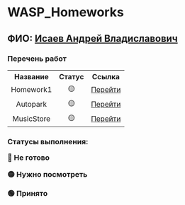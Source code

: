 # WASP_Homeworks
<h2>ФИО: <a href="https://github.com/IsaevAndrew" target="_blank">Исаев Андрей Владиславович</a> 

<h3>Перечень работ</h3>
<table>
<tr><th align="center">Название</th><th align="center">Статус</th><th align="center">Ссылка</th></tr>
<tr><td align="center">Homework1</td><td align="center">🟡</td><td align="center"><a href="https://github.com/IsaevAndrew/wasp-homework/blob/main/Homework_1"target="_blank">Перейти</a></td></tr>
<tr><td align="center">Autopark</td><td align="center">🟡</td><td align="center"><a href="https://github.com/IsaevAndrew/wasp-homework/blob/main/Autopark/Autopark.cs" target="_blank">Перейти</a></td></tr>
<tr><td align="center">MusicStore</td><td align="center">🟡</td><td align="center"><a href="https://github.com/IsaevAndrew/wasp-homework/blob/main/MusicStore/MusicDisk.cs" target="_blank">Перейти</a></td></tr>
</table>
<h3>Статусы выполнения:</p>
<p>🔴 Не готово</p>
<p>🟡 Нужно посмотреть</p>
<p>🟢 Принято</p>
